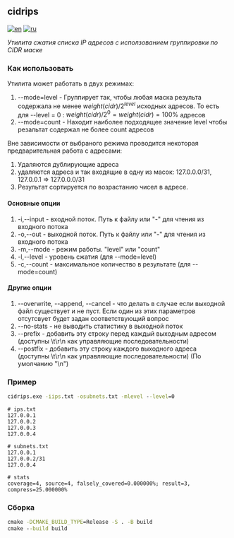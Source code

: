 ## cidrips

[![en](https://img.shields.io/badge/lang-en-red.svg)](ttps://github.com/grutenko/cidrips/blob/master/README.md)
[![ru](https://img.shields.io/badge/lang-ru-green.svg)](https://github.com/grutenko/cidrips/blob/master/README.ru.md)

_Утилита сжатия списка IP адресов с исползованием группировки по CIDR маске_

### Как использовать

Утилита может работать в двух режимах:

1. --mode=level - Группирует так, чтобы любая маска результа содержала не менее $weight(cidr) / 2^{level}$ исходных адресов. То есть для --level = 0 : $weight(cidr) / 2^0 = weight(cidr) = 100\%$ адресов
2. --mode=count - Находит наиболее подходящее значение level чтобы резальтат содержал не более count адресов

Вне зависимости от выбраного режима проводится некоторая предварительная работа с адресами:

1. Удаляются дублирующие адреса
2. удаляются адреса и так входящие в одну из масок: 127.0.0.0/31, 127.0.0.1 => 127.0.0.0/31
3. Результат сортируется по возрастанию чисел в адресе.

#### Основные опции

1. -i,--input - входной поток. Путь к файлу или "-" для чтения из входного потока
2. -o,--out - выходной поток.  Путь к файлу или "-" для чтения из входного потока
3. -m,--mode - режим работы. "level" или "count"
4. -l,--level - уровень сжатия (для --mode=level)
5. -c,--count - максимальное количество в результате (для --mode=count)

#### Другие опции

1. --overwrite, --append, --cancel - что делать в случае если выходной файл существует и не пуст. Если один из этих параметров отсутсвует будет задан соответствующий вопрос
2. --no-stats - не выводить статистику в выходной поток
3. --prefix - добавить эту строку перед каждый выходным адресом (доступны \t\r\n как управляющие последовательности)
4. --postfix - добавить эту строку каждого выходного адреса (доступны \t\r\n как управляющие последовательности) (По умолчанию "\n")

### Пример

```bat
cidrips.exe -iips.txt -osubnets.txt -mlevel --level=0
```

```
# ips.txt
127.0.0.1
127.0.0.2
127.0.0.3
127.0.0.4
```

```
# subnets.txt
127.0.0.1
127.0.0.2/31
127.0.0.4
```

```
# stats
coverage=4, source=4, falsely_covered=0.000000%; result=3, compress=25.000000%
```

### Сборка

```bat
cmake -DCMAKE_BUILD_TYPE=Release -S . -B build
cmake --build build
```